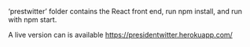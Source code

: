 ‘prestwitter’ folder contains the React front end, run npm install, and run with npm start.

A live version can is available https://presidentwitter.herokuapp.com/  


